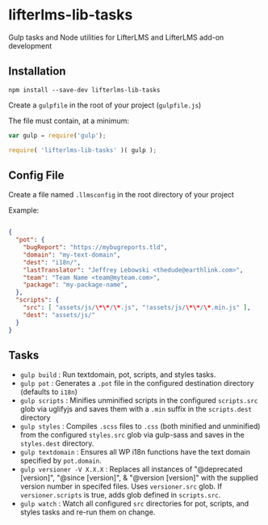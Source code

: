lifterlms-lib-tasks
===================

Gulp tasks and Node utilities for LifterLMS and LifterLMS add-on development


## Installation

`npm install --save-dev lifterlms-lib-tasks`

Create a `gulpfile` in the root of your project (`gulpfile.js`)

The file must contain, at a minimum:

```js
var gulp = require('gulp');

require( 'lifterlms-lib-tasks' )( gulp );
```

## Config File

Create a file named `.llmsconfig` in the root directory of your project

Example:

```json

{
  "pot": {
    "bugReport": "https://mybugreports.tld",
    "domain": "my-text-domain",
    "dest": "i18n/",
    "lastTranslator": "Jeffrey Lebowski <thedude@earthlink.com>",
    "team": "Team Name <team@myteam.com>",
    "package": "my-package-name",
  },
  "scripts": {
    "src": [ "assets/js/\*\*/\*.js", "!assets/js/\*\*/\*.min.js" ],
    "dest": "assets/js/"
  }
}

```

## Tasks

+ `gulp build` : Run textdomain, pot, scripts, and styles tasks.
+ `gulp pot` : Generates a `.pot` file in the configured destination directory (defaults to `i18n`)
+ `gulp scripts` : Minifies unminified scripts in the configured `scripts.src` glob via uglifyjs and saves them with a `.min` suffix in the `scripts.dest` directory
+ `gulp styles` : Compiles `.scss` files to `.css` (both minified and unminified) from the configured `styles.src` glob via gulp-sass and saves in the `styles.dest` directory.
+ `gulp textdomain` : Ensures all WP i18n functions have the text domain specified by `pot.domain`.
+ `gulp versioner -V X.X.X` : Replaces all instances of "@deprecated [version]", "@since [version]", & "@version [version]" with the supplied version number in specifed files. Uses `versioner.src` glob. If `versioner.scripts` is true, adds glob defined in `scripts.src`.
+ `gulp watch` : Watch all configured `src` directories for pot, scripts, and styles tasks and re-run them on change.
